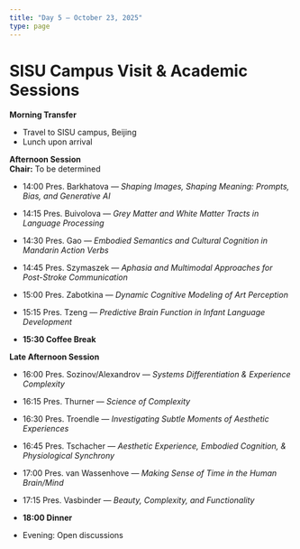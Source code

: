 ```yaml
---
title: "Day 5 – October 23, 2025"
type: page
---
```


# SISU Campus Visit & Academic Sessions

**Morning Transfer**  
- Travel to SISU campus, Beijing  
- Lunch upon arrival  

**Afternoon Session**  
**Chair:** To be determined  

- 14:00 Pres. Barkhatova — *Shaping Images, Shaping Meaning: Prompts, Bias, and Generative AI*  
- 14:15 Pres. Buivolova — *Grey Matter and White Matter Tracts in Language Processing*  
- 14:30 Pres. Gao — *Embodied Semantics and Cultural Cognition in Mandarin Action Verbs*  
- 14:45 Pres. Szymaszek — *Aphasia and Multimodal Approaches for Post-Stroke Communication*  
- 15:00 Pres. Zabotkina — *Dynamic Cognitive Modeling of Art Perception*  
- 15:15 Pres. Tzeng — *Predictive Brain Function in Infant Language Development*

- **15:30 Coffee Break**

**Late Afternoon Session**  
- 16:00 Pres. Sozinov/Alexandrov — *Systems Differentiation & Experience Complexity*  
- 16:15 Pres. Thurner — *Science of Complexity*  
- 16:30 Pres. Troendle — *Investigating Subtle Moments of Aesthetic Experiences*  
- 16:45 Pres. Tschacher — *Aesthetic Experience, Embodied Cognition, & Physiological Synchrony*  
- 17:00 Pres. van Wassenhove — *Making Sense of Time in the Human Brain/Mind*  
- 17:15 Pres. Vasbinder — *Beauty, Complexity, and Functionality*

- **18:00 Dinner**  
- Evening: Open discussions
